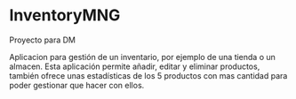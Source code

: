 # InventoryMNG

Proyecto para DM

Aplicacion para gestión de un inventario, por ejemplo de una tienda o un almacen. Esta aplicación permite añadir, editar y eliminar productos, también ofrece unas estadísticas de los 5 productos con mas cantidad para poder gestionar que hacer con ellos.
